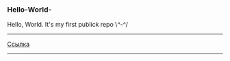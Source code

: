### Hello-World-

Hello, World. It's my first publick repo \\_^-^_/

---

[Ссылка](https://youtu.be/dQw4w9WgXcQ?si=pZWs-KGN_8dH9_Nx/ 'Всплывающая подсказка к ссылке')

---
